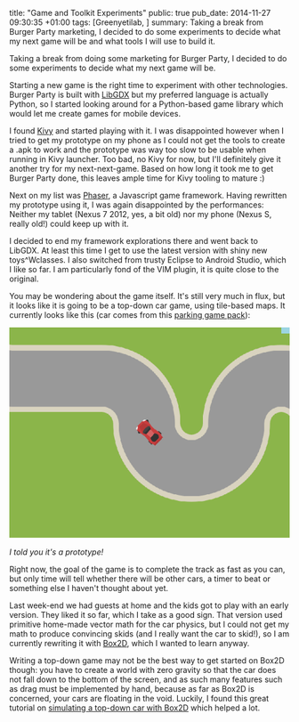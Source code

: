 title: "Game and Toolkit Experiments"
public: true
pub_date: 2014-11-27 09:30:35 +01:00
tags: [Greenyetilab, ]
summary: Taking a break from Burger Party marketing, I decided to do some experiments to decide what my next game will be and what tools I will use to build it.


Taking a break from doing some marketing for Burger Party, I decided to do some experiments to decide what my next game will be.

Starting a new game is the right time to experiment with other technologies. Burger Party is built with [LibGDX][] but my preferred language is actually Python, so I started looking around for a Python-based game library which would let me create games for mobile devices.

I found [Kivy][] and started playing with it. I was disappointed however when I tried to get my prototype on my phone as I could not get the tools to create a .apk to work and the prototype was way too slow to be usable when running in Kivy launcher. Too bad, no Kivy for now, but I'll definitely give it another try for my next-next-game. Based on how long it took me to get Burger Party done, this leaves ample time for Kivy tooling to mature :)

Next on my list was [Phaser][], a Javascript game framework. Having rewritten my prototype using it, I was again disappointed by the performances: Neither my tablet (Nexus 7 2012, yes, a bit old) nor my phone (Nexus S, really old!) could keep up with it.

I decided to end my framework explorations there and went back to LibGDX. At least this time I get to use the latest version with shiny new toys^Wclasses. I also switched from trusty Eclipse to Android Studio, which I like so far. I am particularly fond of the VIM plugin, it is quite close to the original.

You may be wondering about the game itself. It's still very much in flux, but it looks like it is going to be a top-down car game, using tile-based maps. It currently looks like this (car comes from this [parking game pack][car]):

![Screenshot](race-screenshot.png)

_I told you it's a prototype!_

Right now, the goal of the game is to complete the track as fast as you can, but only time will tell whether there will be other cars, a timer to beat or something else I haven't thought about yet.

Last week-end we had guests at home and the kids got to play with an early version. They liked it so far, which I take as a good sign. That version used primitive home-made vector math for the car physics, but I could not get my math to produce convincing skids (and I really want the car to skid!), so I am currently rewriting it with [Box2D][], which I wanted to learn anyway.

Writing a top-down game may not be the best way to get started on Box2D though: you have to create a world with zero gravity so that the car does not fall down to the bottom of the screen, and as such many features such as drag must be implemented by hand, because as far as Box2D is concerned, your cars are floating in the void. Luckily, I found this great tutorial on [simulating a top-down car with Box2D][b2dtut] which helped a lot.

[LibGDX]: http://libgdx.badlogicgames.com
[Kivy]: http://kivy.org
[Phaser]: http://phaser.io
[b2dtut]: http://www.iforce2d.net/b2dtut/top-down-car
[car]: http://opengameart.org/content/parking-game-pack
[Box2D]: http://box2d.org
